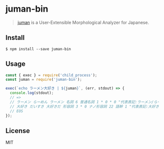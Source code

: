 # juman-bin

> [juman](http://nlp.ist.i.kyoto-u.ac.jp/index.php?JUMAN) is a User-Extensible Morphological Analyzer for Japanese.


## Install

```
$ npm install --save juman-bin
```


## Usage

```js
const { exec } = require('child_process');
const juman = require('juman-bin');

exec(`echo ラーメン大好き | ${juman}`, (err, stdout) => {
  console.log(stdout);
  // =>
  // ラーメン らーめん ラーメン 名詞 6 普通名詞 1 * 0 * 0 "代表表記:ラーメン/らーめん カテゴリ:人工物-食べ物 ドメイン:料理・食事"
  // 大好き だいすき 大好きだ 形容詞 3 * 0 ナノ形容詞 22 語幹 1 "代表表記:大好きだ/だいすきだ"
  // EOS
});
```

## License

MIT